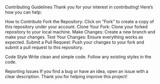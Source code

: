 Contributing Guidelines
Thank you for your interest in contributing! Here’s how you can help:

How to Contribute
Fork the Repository: Click on "Fork" to create a copy of this repository under your account.
Clone Your Fork: Clone your forked repository to your local machine.
Make Changes: Create a new branch and make your changes.
Test Your Changes: Ensure everything works as expected.
Submit a Pull Request: Push your changes to your fork and submit a pull request to this repository.

Code Style
Write clean and simple code.
Follow any existing styles in the code.

Reporting Issues
If you find a bug or have an idea, open an issue with a clear description.
Thank you for helping improve this project!
